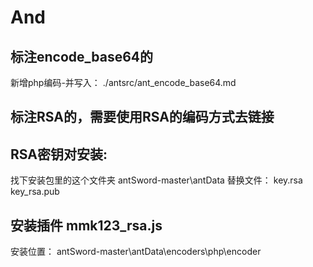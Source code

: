 

# And

## 标注encode_base64的
新增php编码-并写入：
./antsrc/ant_encode_base64.md


## 标注RSA的，需要使用RSA的编码方式去链接

## RSA密钥对安装:
找下安装包里的这个文件夹
antSword-master\antData
替换文件：
key.rsa
key_rsa.pub

## 安装插件 mmk123_rsa.js
安装位置：
antSword-master\antData\encoders\php\encoder

